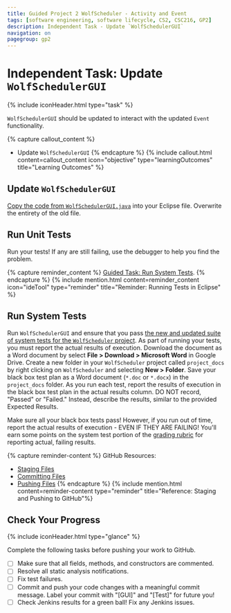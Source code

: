 ```yaml
---
title: Guided Project 2 WolfScheduler - Activity and Event
tags: [software engineering, software lifecycle, CS2, CSC216, GP2]
description: Independent Task - Update `WolfSchedulerGUI`
navigation: on
pagegroup: gp2
---
```


# Independent Task: Update `WolfSchedulerGUI`
{% include iconHeader.html type="task" %}

`WolfSchedulerGUI` should be updated to interact with the updated `Event` functionality.


{% capture callout_content %}
  * Update `WolfSchedulerGUI`
{% endcapture %}
{% include callout.html content=callout_content icon="objective" type="learningOutcomes" title="Learning Outcomes" %}


## Update `WolfSchedulerGUI`
[Copy the code from `WolfSchedulerGUI.java`](files/WolfSchedulerGUI.java) into your Eclipse file.  Overwrite the entirety of the old file.


## Run Unit Tests
Run your tests!  If any are still failing, use the debugger to help you find the problem.

{% capture reminder_content %}
[Guided Task: Run System Tests](../gp1/gp1-bbtp).
{% endcapture %}
{% include mention.html content=reminder_content icon="ideTool" type="reminder" title="Reminder: Running Tests in Eclipse" %}
## Run System Tests
Run `WolfSchedulerGUI` and ensure that you pass [the new and updated suite of system tests for the `WolfScheduler` project](https://docs.google.com/document/d/1bqESm2No4IaTP7mC6i1Hd22fSYWjknjJA_K4_XnFzEI/edit?usp=sharing).  As part of running your tests, you must report the actual results of execution.  Download the document as a Word document by select **File > Download > Microsoft Word** in Google Drive.  Create a new folder in your `WolfScheduler` project called `project_docs` by right clicking on `WolfScheduler` and selecting **New > Folder**.   Save your black box test plan as a Word document (`*.doc` or `*.docx`) in the `project_docs` folder.  As you run each test, report the results of execution in the black box test plan in the actual results column.  DO NOT record, "Passed" or "Failed."  Instead, describe the results, similar to the provided Expected Results.

Make sure all your black box tests pass!  However, if you run out of time, report the actual results of execution - EVEN IF THEY ARE FAILING! You'll earn some points on the system test portion of the [grading rubric](#grading-rubric) for reporting actual, failing results.


{% capture reminder-content %} 
GitHub Resources:

  * [Staging Files](https://pages.github.ncsu.edu/engr-csc-software-development/practices-tools/git/git-staging)
  * [Committing Files](https://pages.github.ncsu.edu/engr-csc-software-development/practices-tools/git/git-commit)
  * [Pushing Files](https://pages.github.ncsu.edu/engr-csc-software-development/practices-tools/git/git-push)
{% endcapture %} {% include mention.html content=reminder-content type="reminder" title="Reference: Staging and Pushing to GitHub"%} 
## Check Your Progress
{% include iconHeader.html type="glance" %}

Complete the following tasks before pushing your work to GitHub.

  - [ ] Make sure that all fields, methods, and constructors are commented.
  - [ ] Resolve all static analysis notifications.
  - [ ] Fix test failures.
  - [ ] Commit and push your code changes with a meaningful commit message.  Label your commit with "[GUI]" and "[Test]" for future you!
  - [ ] Check Jenkins results for a green ball!  Fix any Jenkins issues.
